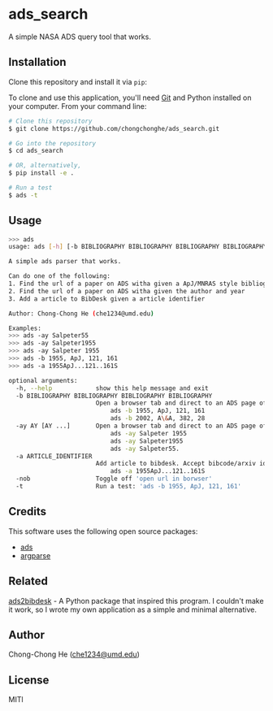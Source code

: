 # ads_search

A simple NASA ADS query tool that works.

<!-- ## Key Features -->

<!-- - Copy bibtex into clipboard or open the ads entry in browser. (Tested on macOS) -->
<!-- - Possibly the easiest workflow possible: copy a MNRAS/ApJ style reference, e.g. `1955, ApJ, 121, 161`, as the arguments of the `ads` command, and the bibtex entry will be copied into your clipboard. -->

## Installation

Clone this repository and install it via `pip`:

To clone and use this application, you'll need [Git](https://git-scm.com) and Python installed on your computer. From your command line:

```bash
# Clone this repository
$ git clone https://github.com/chongchonghe/ads_search.git

# Go into the repository
$ cd ads_search

# OR, alternatively,
$ pip install -e .

# Run a test
$ ads -t
```

## Usage

```bash
>>> ads
usage: ads [-h] [-b BIBLIOGRAPHY BIBLIOGRAPHY BIBLIOGRAPHY BIBLIOGRAPHY] [-ay AY [AY ...]] [-a ARTICLE_IDENTIFIER] [-nob] [-t]

A simple ads parser that works.

Can do one of the following:
1. Find the url of a paper on ADS witha given a ApJ/MNRAS style bibliography
2. Find the url of a paper on ADS witha given the author and year
3. Add a article to BibDesk given a article identifier

Author: Chong-Chong He (che1234@umd.edu)

Examples:
>>> ads -ay Salpeter55
>>> ads -ay Salpeter1955
>>> ads -ay Salpeter 1955
>>> ads -b 1955, ApJ, 121, 161
>>> ads -a 1955ApJ...121..161S

optional arguments:
  -h, --help            show this help message and exit
  -b BIBLIOGRAPHY BIBLIOGRAPHY BIBLIOGRAPHY BIBLIOGRAPHY
                        Open a browser tab and direct to an ADS page of the given article specified by a ApJ/MNRAS style bibliography. The tracing commas will be ignored. Replace '&' with '\&' in the journal name. e.g.
                        	ads -b 1955, ApJ, 121, 161
                        	ads -b 2002, A\&A, 382, 28
  -ay AY [AY ...]       Open a browser tab and direct to an ADS page of the given article specified by first author and year. Two-digit number are idendified as 19xx if bigger than 50 else as 20xx. e.g.
                        	ads -ay Salpeter 1955
                        	ads -ay Salpeter1955
                        	ads -ay Salpeter55.
  -a ARTICLE_IDENTIFIER
                        Add article to bibdesk. Accept bibcode/arxiv id/doi as the article_identifier. Equivalent to 'ads2bibdesk ARTICLE_IDENTIFIER'. e.g.
                        	ads -a 1955ApJ...121..161S
  -nob                  Toggle off 'open url in borwser'
  -t                    Run a test: 'ads -b 1955, ApJ, 121, 161'
```

## Credits

This software uses the following open source packages:

- [ads](https://pypi.org/project/ads/)
- [argparse](https://pypi.org/project/argparse/)

## Related

[ads2bibdesk](https://pypi.org/project/ads2bibdesk/) - A Python package that inspired this program. I couldn't make it work, so I wrote my own application as a simple and minimal alternative. 

## Author

Chong-Chong He ([che1234@umd.edu]())

## License

MITl

